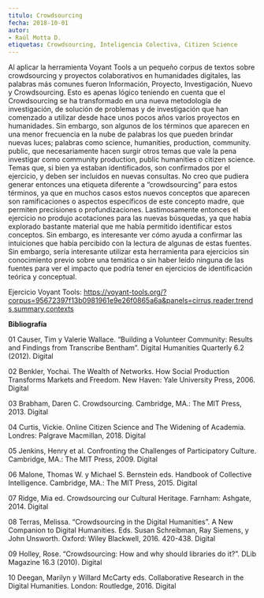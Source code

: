 ```yaml
---
titulo: Crowdsourcing
fecha: 2018-10-01
autor:
- Raúl Motta D.
etiquetas: Crowdsourcing, Inteligencia Colectiva, Citizen Science
---
```



Al aplicar la herramienta Voyant Tools a un pequeño corpus de textos sobre crowdsourcing y proyectos colaborativos en humanidades digitales, las palabras más comunes fueron Información, Proyecto, Investigación, Nuevo y Crowdsourcing. Esto es apenas lógico teniendo en cuenta que el Crowdsourcing se ha transformado en una nueva metodología de investigación, de solución de problemas y de investigación que han comenzado a utilizar desde hace unos pocos años varios proyectos en humanidades. Sin embargo, son algunos de los términos que aparecen en una menor frecuencia en la nube de palabras los que pueden brindar nuevas luces; palabras como science, humanities, production, community. public, que necesariamente hacen surgir otros temas que vale la pena investigar como community production, public humanities o citizen science. Temas que, si bien ya estaban identificados, son confirmados por el ejercicio, y deben ser incluidos en nuevas consultas. No creo que pudiera generar entonces una etiqueta diferente a “crowdsourcing” para estos términos, ya que en muchos casos estos nuevos conceptos que aparecen son ramificaciones o aspectos específicos de este concepto madre, que permiten precisiones o profundizaciones. Lastimosamente entonces el ejercicio no produjo acotaciones para las nuevas búsquedas, ya que había explorado bastante material que me había permitido identificar estos conceptos. Sin embargo, es interesante ver cómo ayuda a confirmar las intuiciones que había percibido con la lectura de algunas de estas fuentes. Sin embargo, sería interesante utilizar esta herramienta para ejercicios sin conocimiento previo sobre una temática o sin haber leído ninguna de las fuentes para ver el impacto que podría tener en ejercicios de identificación teórica y conceptual.


Ejercicio Voyant Tools: https://voyant-tools.org/?corpus=95672397f13b0981961e9e26f0865a6a&panels=cirrus,reader,trends,summary,contexts

**Bibliografía**

01 Causer, Tim y Valerie Wallace. “Building a Volunteer Community: Results and Findings from Transcribe Bentham”. Digital Humanities Quarterly 6.2 (2012). Digital

02 Benkler, Yochai. The Wealth of Networks. How Social Production Transforms Markets and Freedom. New Haven: Yale University Press, 2006. Digital

03 Brabham, Daren C. Crowdsourcing. Cambridge, MA.: The MIT Press, 2013. Digital

04 Curtis, Vickie. Online Citizen Science and The Widening of Academia. Londres: Palgrave Macmillan, 2018. Digital

05 Jenkins, Henry et al. Confronting the Challenges of Participatory Culture. Cambridge, MA.: The MIT Press, 2009. Digital

06 Malone, Thomas W. y Michael S. Bernstein eds. Handbook of Collective Intelligence. Cambridge, MA.: The MIT Press, 2015. Digital

07 Ridge, Mia ed. Crowdsourcing our Cultural Heritage. Farnham: Ashgate, 2014. Digital

08 Terras, Melissa. “Crowdsourcing in the Digital Humanities”. A New Companion to Digital Humanities. Eds. Susan Schreibman, Ray Siemens, y John Unsworth. Oxford: Wiley Blackwell, 2016. 420-438. Digital

09 Holley, Rose. “Crowdsourcing: How and why should libraries do it?”. DLib Magazine 16.3 (2010). Digital

10 Deegan, Marilyn y Willard McCarty eds. Collaborative Research in the Digital Humanities. London: Routledge, 2016. Digital
